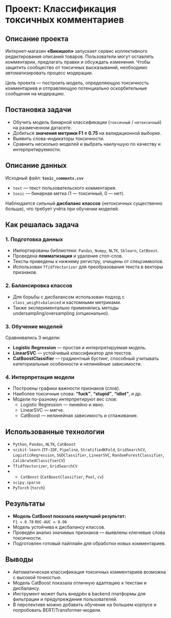 # Проект: Классификация токсичных комментариев

## Описание проекта

Интернет-магазин **«Викишоп»** запускает сервис коллективного редактирования описаний товаров. Пользователи могут оставлять комментарии, предлагать правки и обсуждать изменения. Чтобы защитить сообщество от токсичных высказываний, необходимо автоматизировать процесс модерации.

Цель проекта — построить модель, определяющую токсичность комментариев и отправляющую потенциально оскорбительные сообщения на модерацию.

## Постановка задачи

- Обучить модель бинарной классификации (`токсичный` / `нетоксичный`) на размеченном датасете.
- Добиться **значения метрики F1 ≥ 0.75** на валидационной выборке.
- Выявить слова-индикаторы токсичности.
- Сравнить несколько моделей и выбрать наилучшую по качеству и интерпретируемости.

## Описание данных

Исходный файл: **`toxic_comments.csv`**

- `text` — текст пользовательского комментария.
- `toxic` — бинарная метка (1 — токсичный, 0 — нет).

Наблюдается сильный **дисбаланс классов** (нетоксичных существенно больше), что требует учёта при обучении моделей.

## Как решалась задача

### 1. Подготовка данных

- Импортированы библиотеки: `Pandas`, `Numpy`, `NLTK`, `Sklearn`, `CatBoost`.
- Проведена **лемматизация** и удаление стоп-слов.
- Тексты приведены к нижнему регистру, очищены от спецсимволов.
- Использован `TfidfVectorizer` для преобразования текста в векторы признаков.

### 2. Балансировка классов

- Для борьбы с дисбалансом использован подход с `class_weight=balanced` и кастомными метриками.
- Также экспериментально применялись методы undersampling/oversampling (опционально).

### 3. Обучение моделей

Сравнивались 3 модели:

- **Logistic Regression** — простая и интерпретируемая модель.
- **LinearSVC** — устойчивый классификатор для текстов.
- **CatBoostClassifier** — градиентный бустинг, способный учитывать категориальные особенности и нелинейные зависимости.


### 4. Интерпретация модели

- Построены графики важности признаков (слов).
- Наиболее токсичные слова: **“fuck”**, **“stupid”**, **“idiot”**, и др.
- Модели по-разному интерпретируют вес слов:
  - Logistic Regression — линейно и явно.
  - LinearSVC — мягче.
  - CatBoost — нелинейная зависимость и сглаживание.

## Использованные технологии

- `Python`, `Pandas`, `NLTK`,  `CatBoost`
- `scikit-learn` (`TF–IDF`, `Pipeline`, `StratifiedKFold`, `GridSearchCV`, `LogisticRegression`, `SGDClassifier`, `LinearSVC`, `RandomForestClassifier`, `CalibratedClassifierCV`)  
- `TfidfVectorizer`, `GridSearchCV`
- - `CatBoost` (`CatBoostClassifier`, `Pool`, `cv`)  
- `scipy.sparse`  
- `PyTorch` (`torch`)  

## Результаты

- **Модель CatBoost показала наилучший результат:**  
  `F1 ≈ 0.78` 
  `ROC-AUC = 0.96`
- Модель устойчива к дисбалансу классов.
- Проведён анализ значимых признаков — выявлены ключевые слова токсичности.
- Подготовлен готовый пайплайн для обработки новых комментариев.

## Выводы

- Автоматическая классификация токсичных комментариев возможна с высокой точностью.
- Модель CatBoost показала отличную адаптацию к текстам и дисбалансу.
- Инструмент может быть внедрён в backend платформы для фильтрации и предупреждения пользователей.
- В перспективе можно добавить обучение на большем корпусе и попробовать BERT/Transformer-модели.
